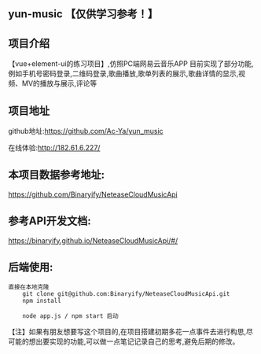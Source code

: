## yun-music 【仅供学习参考！】

## 项目介绍
【vue+element-ui的练习项目】,仿照PC端网易云音乐APP
目前实现了部分功能,例如手机号密码登录,二维码登录,歌曲播放,歌单列表的展示,歌曲详情的显示,视频、MV的播放与展示,评论等


## 项目地址
   github地址:https://github.com/Ac-Ya/yun_music

   在线体验:http://182.61.6.227/
      


## 本项目数据参考地址:
  https://github.com/Binaryify/NeteaseCloudMusicApi
## 参考API开发文档: 
   https://binaryify.github.io/NeteaseCloudMusicApi/#/
## 后端使用:
    直接在本地克隆 
        git clone git@github.com:Binaryify/NeteaseCloudMusicApi.git 
        npm install

        node app.js / npm start 启动

   【注】如果有朋友想要写这个项目的,在项目搭建初期多花一点事件去进行构思,尽可能的想出要实现的功能,可以做一点笔记记录自己的思考,避免后期的修改。